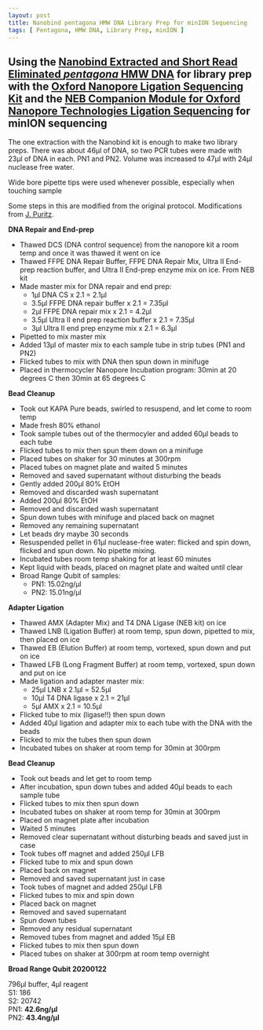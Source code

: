 ```yaml
---
layout: post
title: Nanobind pentagona HMW DNA Library Prep for minION Sequencing
tags: [ Pentagona, HMW DNA, Library Prep, minION ]
---
```


## Using the [Nanobind Extracted and Short Read Eliminated _pentagona_ HMW DNA](https://meschedl.github.io/MES_Puritz_Lab_Notebook/2020-01-14/Pent-Nanobind) for library prep with the [Oxford Nanopore Ligation Sequencing Kit](https://store.nanoporetech.com/ligation-sequencing-kit.html) and the [NEB Companion Module for Oxford Nanopore Technologies Ligation Sequencing](https://www.neb.com/products/e7180-nebnext-companion-module-for-oxford-nanopore-technologies-ligation-sequencing#Product%20Information) for minION sequencing

The one extraction with the Nanobind kit is enough to make two library preps. There was about 46µl of DNA, so two PCR tubes were made with 23µl of DNA in each. PN1 and PN2. Volume was increased to 47µl with 24µl nuclease free water.

Wide bore pipette tips were used whenever possible, especially when touching sample

Some steps in this are modified from the original protocol. Modifications from [J. Puritz](https://github.com/jpuritz).

**DNA Repair and End-prep**

- Thawed DCS (DNA control sequence) from the nanopore kit a room temp and once it was thawed it went on ice
- Thawed FFPE DNA Repair Buffer, FFPE DNA Repair Mix, Ultra II End-prep reaction buffer, and Ultra II End-prep enzyme mix on ice. From NEB kit
- Made master mix for DNA repair and end prep:
  - 1µl DNA CS x 2.1 = 2.1µl
  - 3.5µl FFPE DNA repair buffer x 2.1 = 7.35µl
  - 2µl FFPE DNA repair mix x 2.1 = 4.2µl
  - 3.5µl Ultra II end prep reaction buffer x 2.1 = 7.35µl
  - 3µl Ultra II end prep enzyme mix x 2.1 = 6.3µl
- Pipetted to mix master mix
- Added 13µl of master mix to each sample tube in strip tubes (PN1 and PN2)
- Flicked tubes to mix with DNA then spun down in minifuge
- Placed in thermocycler Nanopore Incubation program: 30min at 20 degrees C then 30min at 65 degrees C

**Bead Cleanup**

- Took out KAPA Pure beads, swirled to resuspend, and let come to room temp
- Made fresh 80% ethanol
- Took sample tubes out of the thermocyler and added 60µl beads to each tube
- Flicked tubes to mix then spun them down on a minifuge
- Placed tubes on shaker for 30 minutes at 300rpm
- Placed tubes on magnet plate and waited 5 minutes
- Removed and saved supernatant without disturbing the beads
- Gently added 200µl 80% EtOH
- Removed and discarded wash supernatant
- Added 200µl 80% EtOH
- Removed and discarded wash supernatant
- Spun down tubes with minifuge and placed back on magnet
- Removed any remaining supernatant
- Let beads dry maybe 30 seconds
- Resuspended pellet in 61µl nuclease-free water: flicked and spin down, flicked and spun down. No pipette mixing.
- Incubated tubes room temp shaking for at least 60 minutes
- Kept liquid with beads, placed on magnet plate and waited until clear
- Broad Range Qubit of samples:
  - PN1: 15.02ng/µl
  - PN2: 15.01ng/µl

**Adapter Ligation**

- Thawed AMX (Adapter Mix) and T4 DNA Ligase (NEB kit) on ice
- Thawed LNB (Ligation Buffer) at room temp, spun down, pipetted to mix, then placed on ice
- Thawed EB (Elution Buffer) at room temp, vortexed, spun down and put on ice
- Thawed LFB (Long Fragment Buffer) at room temp, vortexed, spun down and put on ice
- Made ligation and adapter master mix:
  - 25µl LNB x 2.1µl = 52.5µl
  - 10µl T4 DNA ligase x 2.1 = 21µl
  - 5µl AMX x 2.1 = 10.5µl
- Flicked tube to mix (ligase!!) then spun down
- Added 40µl ligation and adapter mix to each tube with the DNA with the beads
- Flicked to mix the tubes then spun down
- Incubated tubes on shaker at room temp for 30min at 300rpm

**Bead Cleanup**

- Took out beads and let get to room temp
- After incubation, spun down tubes and added 40µl beads to each sample tube
- Flicked tubes to mix then spun down
- Incubated tubes on shaker at room temp for 30min at 300rpm
- Placed on magnet plate after incubation
- Waited 5 minutes
- Removed clear supernatant without disturbing beads and saved just in case
- Took tubes off magnet and added 250µl LFB
- Flicked tube to mix and spun down
- Placed back on magnet
- Removed and saved supernatant just in case
- Took tubes of magnet and added 250µl LFB
- Flicked tubes to mix and spin down
- Placed back on magnet
- Removed and saved supernatant
- Spun down tubes
- Removed any residual supernatant
- Removed tubes from magnet and added 15µl EB
- Flicked tubes to mix then spun down
- Placed tubes on shaker at 300rpm at room temp overnight

**Broad Range Qubit 20200122**

796µl buffer, 4µl reagent  
S1: 186  
S2: 20742  
PN1: **42.6ng/µl**  
PN2: **43.4ng/µl**
